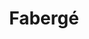 ---
title: Fabergé
category: service
url: fabergé
image: ../../src/images/3.jpg
text: fabergéText
---